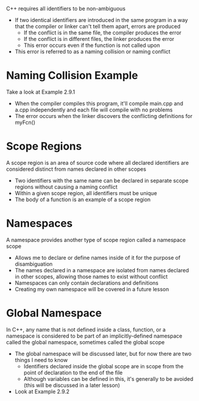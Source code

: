 C++ requires all identifiers to be non-ambiguous
- If two identical identifiers are introduced in the same program in a way that the compiler or linker can't tell them apart, errors are produced
  - If the conflict is in the same file, the compiler produces the error
  - If the conflict is in different files, the linker produces the error
  - This error occurs even if the function is not called upon
- This error is referred to as a naming collision or naming conflict

# Naming Collision Example
Take a look at Example 2.9.1
- When the compiler compiles this program, it'll compile main.cpp and a.cpp independently and each file will compile with no problems
- The error occurs when the linker discovers the conflicting definitions for myFcn()

# Scope Regions
A scope region is an area of source code where all declared identifiers are considered distinct from names declared in other scopes
- Two identifiers with the same name can be declared in separate scope regions without causing a naming conflict
- Within a given scope region, all identifiers must be unique
- The body of a function is an example of a scope region

# Namespaces
A namespace provides another type of scope region called a namespace scope
- Allows me to declare or define names inside of it for the purpose of disambiguation
- The names declared in a namespace are isolated from names declared in other scopes, allowing those names to exist without conflict
- Namespaces can only contain declarations and definitions
- Creating my own namespace will be covered in a future lesson

# Global Namespace
In C++, any name that is not defined inside a class, function, or a namespace is considered to be part of an implicitly-defined namespace called the global namespace, sometimes called the global scope
- The global namespace will be discussed later, but for now there are two things I need to know
  - Identifiers declared inside the global scope are in scope from the point of declaration to the end of the file
  - Although variables can be defined in this, it's generally to be avoided (this will be discussed in a later lesson)
- Look at Example 2.9.2